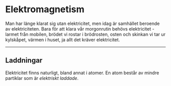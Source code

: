 # Elektromagnetism 

Man har länge klarat sig utan elektricitet, men idag är samhället beroende av elektriciteten. Bara för att klara vår morgonrutin behövs elektricitet - larmet från mobilen, brödet vi rostar i brödrosten, osten och skinkan vi tar ur kylskåpet, värmen i huset, ja allt det kräver elektricitet. 

_____________________________________________

## Laddningar

Elektricitet finns naturligt, bland annat i atomer. En atom består av mindre partiklar som är *elektriskt laddade*. 

```{image} fysik-9/img-9/Atomen.png
```

